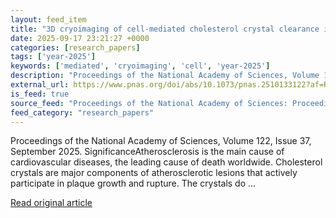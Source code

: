 ```yaml
---
layout: feed_item
title: "3D cryoimaging of cell-mediated cholesterol crystal clearance in human atherosclerotic lesions"
date: 2025-09-17 23:21:27 +0000
categories: [research_papers]
tags: ['year-2025']
keywords: ['mediated', 'cryoimaging', 'cell', 'year-2025']
description: "Proceedings of the National Academy of Sciences, Volume 122, Issue 37, September 2025"
external_url: https://www.pnas.org/doi/abs/10.1073/pnas.2510133122?af=R
is_feed: true
source_feed: "Proceedings of the National Academy of Sciences: Proceedings of the National Academy of Sciences: Table of Contents"
feed_category: "research_papers"
---
```


Proceedings of the National Academy of Sciences, Volume 122, Issue 37, September 2025. SignificanceAtherosclerosis is the main cause of cardiovascular diseases, the leading cause of death worldwide. Cholesterol crystals are major components of atherosclerotic lesions that actively participate in plaque growth and rupture. The crystals do ...

[Read original article](https://www.pnas.org/doi/abs/10.1073/pnas.2510133122?af=R)
